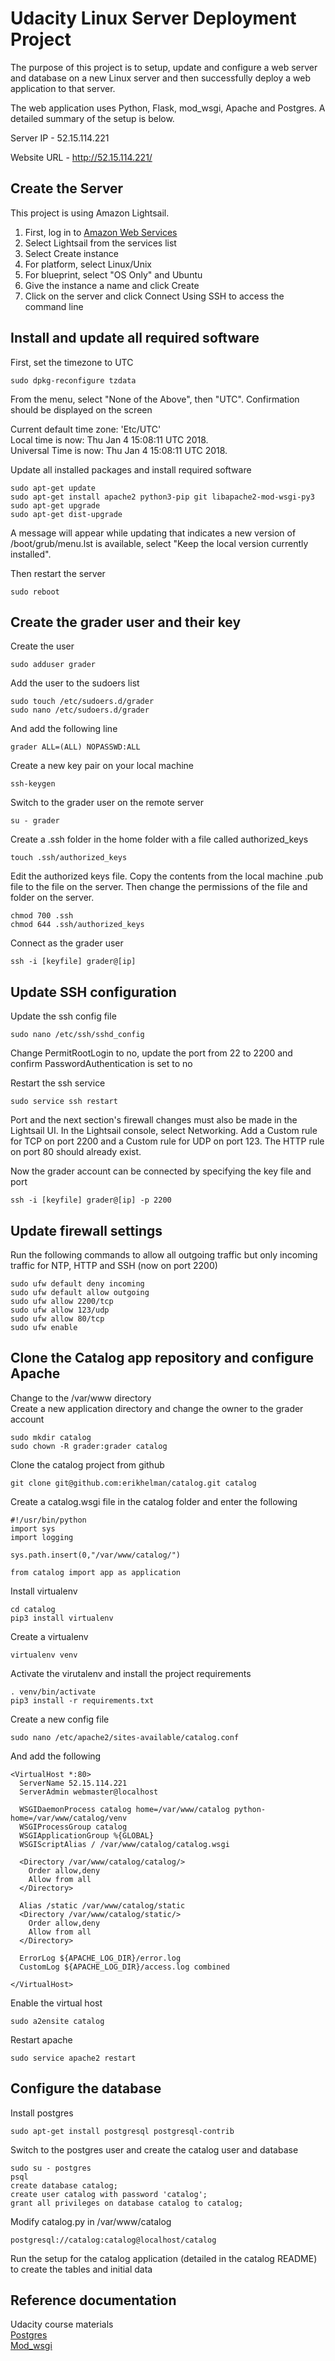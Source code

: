 # Udacity Linux Server Deployment Project

The purpose of this project is to setup, update and configure a web server and database on a new Linux server and then successfully deploy a web application to that server.

The web application uses Python, Flask, mod_wsgi, Apache and Postgres. A detailed summary of the setup is below.

Server IP - 52.15.114.221

Website URL - http://52.15.114.221/

## Create the Server

This project is using Amazon Lightsail.
1. First, log in to [Amazon Web Services](https://aws.amazon.com/)
1. Select Lightsail from the services list
1. Select Create instance
1. For platform, select Linux/Unix
1. For blueprint, select "OS Only" and Ubuntu
1. Give the instance a name and click Create
1. Click on the server and click Connect Using SSH to access the command line

## Install and update all required software

First, set the timezone to UTC

    sudo dpkg-reconfigure tzdata

From the menu, select "None of the Above", then "UTC".
Confirmation should be displayed on the screen

Current default time zone: 'Etc/UTC' <br>
Local time is now:      Thu Jan  4 15:08:11 UTC 2018. <br>
Universal Time is now:  Thu Jan  4 15:08:11 UTC 2018. <br>

Update all installed packages and install required software

    sudo apt-get update
    sudo apt-get install apache2 python3-pip git libapache2-mod-wsgi-py3
    sudo apt-get upgrade
    sudo apt-get dist-upgrade

A message will appear while updating that indicates a new version of /boot/grub/menu.lst is available, select "Keep the local version currently installed".

Then restart the server

    sudo reboot


## Create the grader user and their key

Create the user

    sudo adduser grader

Add the user to the sudoers list

    sudo touch /etc/sudoers.d/grader
    sudo nano /etc/sudoers.d/grader

And add the following line

    grader ALL=(ALL) NOPASSWD:ALL

Create a new key pair on your local machine

    ssh-keygen

Switch to the grader user on the remote server

    su - grader

Create a .ssh folder in the home folder with a file called authorized_keys

    touch .ssh/authorized_keys

Edit the authorized keys file. Copy the contents from the local machine .pub file to the file on the server. Then change the permissions of the file and folder on the server.

    chmod 700 .ssh
    chmod 644 .ssh/authorized_keys

Connect as the grader user

    ssh -i [keyfile] grader@[ip]

## Update SSH configuration

Update the ssh config file

    sudo nano /etc/ssh/sshd_config

Change PermitRootLogin to no, update the port from 22 to 2200 and confirm PasswordAuthentication is set to no

Restart the ssh service

    sudo service ssh restart

Port and the next section's firewall changes must also be made in the Lightsail UI. In the Lightsail console, select Networking. Add a Custom rule for TCP on port 2200 and a Custom rule for UDP on port 123. The HTTP rule on port 80 should already exist.

Now the grader account can be connected by specifying the key file and port

    ssh -i [keyfile] grader@[ip] -p 2200

## Update firewall settings

Run the following commands to allow all outgoing traffic but only incoming traffic for NTP, HTTP and SSH (now on port 2200)

    sudo ufw default deny incoming
    sudo ufw default allow outgoing
    sudo ufw allow 2200/tcp
    sudo ufw allow 123/udp
    sudo ufw allow 80/tcp
    sudo ufw enable

## Clone the Catalog app repository and configure Apache

Change to the /var/www directory <br>
Create a new application directory and change the owner to the grader account

    sudo mkdir catalog
    sudo chown -R grader:grader catalog

Clone the catalog project from github

    git clone git@github.com:erikhelman/catalog.git catalog

Create a catalog.wsgi file in the catalog folder and enter the following

```
#!/usr/bin/python
import sys
import logging

sys.path.insert(0,"/var/www/catalog/")

from catalog import app as application
```

Install virtualenv

    cd catalog
    pip3 install virtualenv

Create a virtualenv

    virtualenv venv

Activate the virutalenv and install the project requirements

    . venv/bin/activate
    pip3 install -r requirements.txt

Create a new config file

    sudo nano /etc/apache2/sites-available/catalog.conf

And add the following

```
<VirtualHost *:80>
  ServerName 52.15.114.221  
  ServerAdmin webmaster@localhost

  WSGIDaemonProcess catalog home=/var/www/catalog python-home=/var/www/catalog/venv
  WSGIProcessGroup catalog
  WSGIApplicationGroup %{GLOBAL}
  WSGIScriptAlias / /var/www/catalog/catalog.wsgi

  <Directory /var/www/catalog/catalog/>
    Order allow,deny
    Allow from all
  </Directory>

  Alias /static /var/www/catalog/static
  <Directory /var/www/catalog/static/>
    Order allow,deny
    Allow from all
  </Directory>

  ErrorLog ${APACHE_LOG_DIR}/error.log
  CustomLog ${APACHE_LOG_DIR}/access.log combined

</VirtualHost>
````

Enable the virtual host

    sudo a2ensite catalog

Restart apache

    sudo service apache2 restart


## Configure the database

Install postgres

    sudo apt-get install postgresql postgresql-contrib

Switch to the postgres user and create the catalog user and database

    sudo su - postgres
    psql
    create database catalog;
    create user catalog with password 'catalog';
    grant all privileges on database catalog to catalog;

Modify catalog.py in /var/www/catalog

    postgresql://catalog:catalog@localhost/catalog

Run the setup for the catalog application (detailed in the catalog README) to create the tables and initial data

## Reference documentation

Udacity course materials <br>
[Postgres](https://help.ubuntu.com/community/PostgreSQL) <br>
[Mod_wsgi](http://modwsgi.readthedocs.io/en/develop/)
